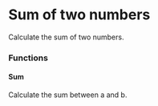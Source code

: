 # Sum of two numbers 

Calculate the sum of two numbers. 

### Functions 

#### Sum

<description for="sum"> 

Calculate the sum between <param>a</param> and <param>b</param>.

</descrioption>


